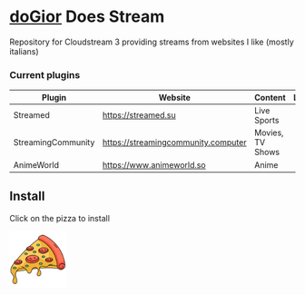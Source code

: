 # [doGior](https://github.com/doGior) Does Stream

Repository for Cloudstream 3 providing streams from websites I like (mostly italians)

### Current plugins

| **Plugin**         | **Website**                         | **Content**      | **Language** | **Working** |
|--------------------|-------------------------------------|------------------|:------------:|:-----------:|  
| Streamed           | https://streamed.su                 | Live Sports      |  🇮🇹  🇬🇧  |      ✅      |
| StreamingCommunity | https://streamingcommunity.computer | Movies, TV Shows |     🇮🇹     |      ✅      |
| AnimeWorld         | https://www.animeworld.so           | Anime            |     🇮🇹     |      ✅      |

## Install

Click on the pizza to install

[<img alt="alt_text" width="100px" src="pizza.png"/>](https://self-similarity.github.io/http-protocol-redirector?r=cloudstreamrepo://raw.githubusercontent.com/doGior/doGiorDoesStream/builds/repo.json)